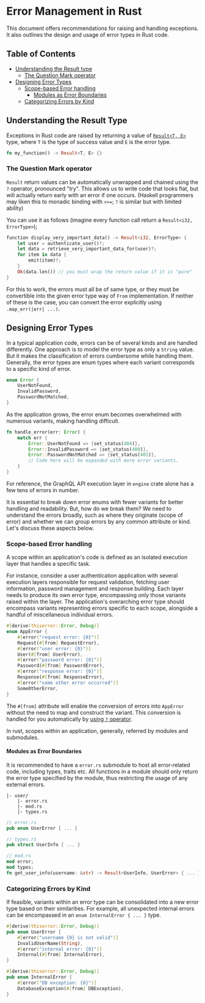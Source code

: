 # Error Management in Rust

This document offers recommendations for raising and handling exceptions. It
also outlines the design and usage of error types in Rust code.

## Table of Contents

- [Understanding the Result type](#understanding-the-result-type)
  - [The Question Mark operator](#the-question-mark-operator)
- [Designing Error Types](#designing-error-types)
  - [Scope-based Error handling](#scope-based-error-handling)
    - [Modules as Error Boundaries](#modules-as-error-boundaries)
  - [Categorizing Errors by Kind](#categorizing-errors-by-kind)

## Understanding the Result Type

Exceptions in Rust code are raised by returning a value of
[`Result<T, E>`](https://doc.rust-lang.org/std/result/enum.Result.html) type,
where `T` is the type of success value and `E` is the error type.

```rust
fn my_function() -> Result<T, E> {}
```

### The Question Mark operator

`Result` return values can be automatically unwrapped and chained using the `?`
operator, pronounced "try". This allows us to write code that looks flat, but
will actually return early with an error if one occurs. (Haskell programmers may
liken this to monadic binding with `>>=`; `?` is similar but with limited
ability)

You can use it as follows (imagine every function call return a
`Result<i32, ErrorType>`);

```rust
function display_very_important_data() -> Result<i32, ErrorType> {
    let user = authenticate_user()?;
    let data = retrieve_very_important_data_for(user)?;
    for item in data {
        emit(item)?;
    }
    Ok(data.len()) // you must wrap the return value if it is "pure"
}
```

For this to work, the errors must all be of same type, or they must be
convertible into the given error type way of `From` implementation. If neither
of these is the case, you can convert the error explicitly using
`.map_err(|err| ...)`.

## Designing Error Types

In a typical application code, errors can be of several kinds and are handled
differently. One approach is to model the error type as only a `String` value.
But it makes the classification of errors cumbersome while handling them.
Generally, the error types are enum types where each variant corresponds to a
specific kind of error.

```rust
enum Error {
    UserNotFound,
    InvalidPassword,
    PasswordNotMatched,
}
```

As the application grows, the error enum becomes overwhelmed with numerous
variants, making handling difficult.

```rust
fn handle_error(err: Error) {
    match err {
        Error::UserNotFound => {set_status(404)},
        Error::InvalidPassword => {set_status(400)},
        Error::PasswordNotMatched => {set_status(401)},
        // Code here will be expanded with more error variants.
    }
}
```

For reference, the GraphQL API execution layer in `engine` crate alone has a few
tens of errors in number.

It is essential to break down error enums with fewer variants for better
handling and readability. But, how do we break them? We need to understand the
errors broadly, such as where they originate (scope of error) and whether we can
group errors by any common attribute or kind. Let's discuss these aspects below.

### Scope-based Error handling

A scope within an application's code is defined as an isolated execution layer
that handles a specific task.

For instance, consider a user authentication application with several execution
layers responsible for request validation, fetching user information, password
management and response building. Each layer needs to produce its own error
type, encompassing only those variants raised within the layer. The
application's overarching error type should encompass variants representing
errors specific to each scope, alongside a handful of miscellaneous individual
errors.

```rust
#[derive(thiserror::Error, Debug)]
enum AppError {
    #[error("request error: {0}")]
    Request(#[from] RequestError),
    #[error("user error: {0}")]
    User(#[from] UserError),
    #[error("password error: {0}")]
    Password(#[from] PasswordError),
    #[error("response error: {0}")]
    Response(#[from] ResponseError),
    #[error("some other error occurred")]
    SomeOtherError,
}
```

The `#[from]` attribute will enable the conversion of errors into `AppError`
without the need to map and construct the variant. This conversion is handled
for you automatically by [using `?` operator](#the-question-mark-operator).

In rust, scopes within an application, generally, referred by modules and
submodules.

#### Modules as Error Boundaries

It is recommended to have a `error.rs` submodule to host all error-related code,
including types, traits etc. All functions in a module should only return the
error type specified by the module, thus restricting the usage of any external
errors.

```
|- user/
    |- error.rs
    |- mod.rs
    |- types.rs
```

```rust
// error.rs
pub enum UserError { ... }
```

```rust
// types.rs
pub struct UserInfo { ... }
```

```rust
// mod.rs
mod error;
mod types;
fn get_user_info(username: &str) -> Result<UserInfo, UserError> { ... }
```

### Categorizing Errors by Kind

If feasible, variants within an error type can be consolidated into a new error
type based on their similarities. For example, all unexpected internal errors
can be encompassed in an `enum InternalError { ... }` type.

```rust
#[derive(thiserror::Error, Debug)]
pub enum UserError {
    #[error("username {0} is not valid")]
    InvalidUserName(String),
    #[error("internal error: {0}")]
    Internal(#[from] InternalError),
}

#[derive(thiserror::Error, Debug)]
pub enum InternalError {
    #[error("DB exception: {0}")]
    DatabaseException(#[from] DBException),
}
```
